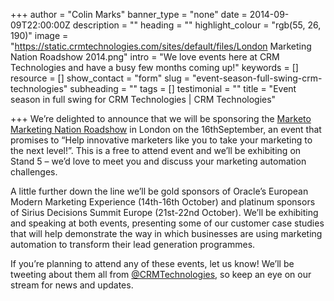 +++
author = "Colin Marks"
banner_type = "none"
date = 2014-09-09T22:00:00Z
description = ""
heading = ""
highlight_colour = "rgb(55, 26, 190)"
image = "https://static.crmtechnologies.com/sites/default/files/London Marketing Nation Roadshow 2014.png"
intro = "We love events here at CRM Technologies and have a busy few months coming up!"
keywords = []
resource = []
show_contact = "form"
slug = "event-season-full-swing-crm-technologies"
subheading = ""
tags = []
testimonial = ""
title = "Event season in full swing for CRM Technologies | CRM Technologies"

+++
We’re delighted to announce that we will be sponsoring the [Marketo Marketing Nation Roadshow](http://pages2.marketo.com/marketing-nation-roadshow-2014-international.html) in London on the 16thSeptember, an event that promises to “Help innovative marketers like you to take your marketing to the next level!”. This is a free to attend event and we’ll be exhibiting on Stand 5 – we’d love to meet you and discuss your marketing automation challenges.

A little further down the line we’ll be gold sponsors of Oracle’s European Modern Marketing Experience (14th-16th October) and platinum sponsors of Sirius Decisions Summit Europe (21st-22nd October). We’ll be exhibiting and speaking at both events, presenting some of our customer case studies that will help demonstrate the way in which businesses are using marketing automation to transform their lead generation programmes.

If you’re planning to attend any of these events, let us know! We’ll be tweeting about them all from [@CRMTechnologies](http://www.twitter.com/CRMTechnologies), so keep an eye on our stream for news and updates.